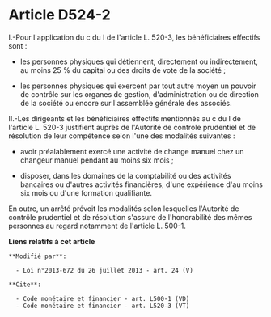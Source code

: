 # Article D524-2

I.-Pour l'application du c du I de l'article L. 520-3, les bénéficiaires effectifs sont :

- les personnes physiques qui détiennent, directement ou indirectement, au moins 25 % du capital ou des droits de vote de la
société ;

- les personnes physiques qui exercent par tout autre moyen un pouvoir de contrôle sur les organes de gestion,
d'administration ou de direction de la société ou encore sur l'assemblée générale des associés. 

II.-Les dirigeants et les bénéficiaires effectifs mentionnés au c du I de l'article L. 520-3 justifient auprès de l'Autorité
de contrôle prudentiel et de résolution de leur compétence selon l'une des modalités suivantes :

- avoir préalablement exercé une activité de change manuel chez un changeur manuel pendant au moins six mois ;

- disposer, dans les domaines de la comptabilité ou des activités bancaires ou d'autres activités financières, d'une
expérience d'au moins six mois ou d'une formation qualifiante. 

En outre, un arrêté prévoit les modalités selon lesquelles l'Autorité de contrôle prudentiel et de résolution s'assure de
l'honorabilité des mêmes personnes au regard notamment de l'article L. 500-1.

**Liens relatifs à cet article**

	**Modifié par**:

	  - Loi n°2013-672 du 26 juillet 2013 - art. 24 (V)

	**Cite**:

	  - Code monétaire et financier - art. L500-1 (VD)
	  - Code monétaire et financier - art. L520-3 (VT)

